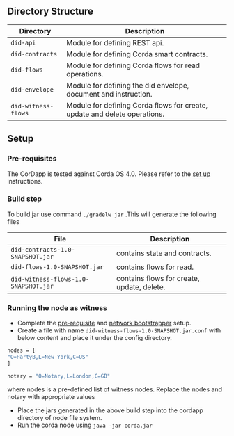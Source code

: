 
## Directory Structure
| Directory | Description                                                     |
|-----------|-----------------------------------------------------------------|
| `did-api` | Module for defining REST api.                         |
| `did-contracts` |  Module for defining Corda smart contracts.                   |
| `did-flows`     | Module for defining Corda flows for read operations.               |
| `did-envelope` | Module for defining the did envelope, document and instruction.|
| `did-witness-flows` | Module for defining Corda flows for create, update and delete operations.|

## Setup
### Pre-requisites
The CorDapp is tested against Corda OS 4.0.
Please refer to the [set up](https://docs.corda.net/getting-set-up.html) instructions.

### Build step
To build jar use command `./gradelw jar` .This will generate the following files

| File | Description                                                     |
|-----------|-----------------------------------------------------------------|
| `did-contracts-1.0-SNAPSHOT.jar` | contains state and contracts.                  |
| `did-flows-1.0-SNAPSHOT.jar` |  contains flows for read.                 |
| `did-witness-flows-1.0-SNAPSHOT.jar`| contains flows for create, update, delete.


### Running the node as witness
* Complete the [pre-requisite](https://docs.corda.net/getting-set-up.html) and [network bootstrapper](https://docs.corda.net/network-bootstrapper.html) setup.
* Create a file with name `did-witness-flows-1.0-SNAPSHOT.jar.conf` with below content and place it under the config directory.
```bash
nodes = [
"O=PartyB,L=New York,C=US"
]

notary = "O=Notary,L=London,C=GB"
```
where nodes is a pre-defined list of witness nodes. Replace the nodes and notary with appropriate values
* Place the jars generated in the above build step into the cordapp directory of node file system.
* Run the corda node using `java -jar corda.jar`